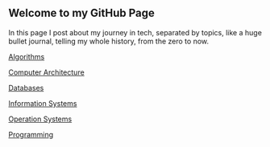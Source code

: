 ## Welcome to my GitHub Page

In this page I post about my journey in tech, separated by topics, like a huge bullet journal, telling my whole history, from the zero to now.

[Algorithms]

[Computer Architecture]

[Databases]

[Information Systems]

[Operation Systems]

[Programming](prog/prog.md)

[algorithms]: algo.md
[computer architecture]: comparc.md
[databases]: db.md
[information systems]: sysinfo.md
[operation systems]: so.md

